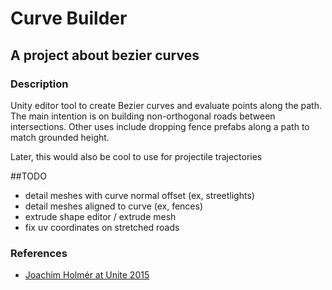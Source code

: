 # Curve Builder
## A project about bezier curves

### Description
Unity editor tool to create Bezier curves and evaluate points along the path. The main intention is on building non-orthogonal roads between intersections. Other uses include dropping fence prefabs along a path to match grounded height.

Later, this would also be cool to use for projectile trajectories

##TODO
* detail meshes with curve normal offset (ex, streetlights)
* detail meshes aligned to curve (ex, fences)
* extrude shape editor / extrude mesh
* fix uv coordinates on stretched roads


### References
* [Joachim Holmér at Unite 2015](https://www.youtube.com/watch?v=o9RK6O2kOKo)
